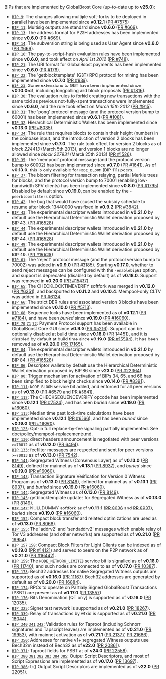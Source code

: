 BIPs that are implemented by GlobalBoost Core (up-to-date up to **v25.0**):

* [`BIP 9`](https://github.com/globalboost/bips/blob/master/bip-0009.mediawiki): The changes allowing multiple soft-forks to be deployed in parallel have been implemented since **v0.12.1**  ([PR #7575](https://github.com/globalboost/globalboost/pull/7575))
* [`BIP 11`](https://github.com/globalboost/bips/blob/master/bip-0011.mediawiki): Multisig outputs are standard since **v0.6.0** ([PR #669](https://github.com/globalboost/globalboost/pull/669)).
* [`BIP 13`](https://github.com/globalboost/bips/blob/master/bip-0013.mediawiki): The address format for P2SH addresses has been implemented since **v0.6.0** ([PR #669](https://github.com/globalboost/globalboost/pull/669)).
* [`BIP 14`](https://github.com/globalboost/bips/blob/master/bip-0014.mediawiki): The subversion string is being used as User Agent since **v0.6.0** ([PR #669](https://github.com/globalboost/globalboost/pull/669)).
* [`BIP 16`](https://github.com/globalboost/bips/blob/master/bip-0016.mediawiki): The pay-to-script-hash evaluation rules have been implemented since **v0.6.0**, and took effect on *April 1st 2012* ([PR #748](https://github.com/globalboost/globalboost/pull/748)).
* [`BIP 21`](https://github.com/globalboost/bips/blob/master/bip-0021.mediawiki): The URI format for GlobalBoost payments has been implemented since **v0.6.0** ([PR #176](https://github.com/globalboost/globalboost/pull/176)).
* [`BIP 22`](https://github.com/globalboost/bips/blob/master/bip-0022.mediawiki): The 'getblocktemplate' (GBT) RPC protocol for mining has been implemented since **v0.7.0** ([PR #936](https://github.com/globalboost/globalboost/pull/936)).
* [`BIP 23`](https://github.com/globalboost/bips/blob/master/bip-0023.mediawiki): Some extensions to GBT have been implemented since **v0.10.0rc1**, including longpolling and block proposals ([PR #1816](https://github.com/globalboost/globalboost/pull/1816)).
* [`BIP 30`](https://github.com/globalboost/bips/blob/master/bip-0030.mediawiki): The evaluation rules to forbid creating new transactions with the same txid as previous not-fully-spent transactions were implemented since **v0.6.0**, and the rule took effect on *March 15th 2012* ([PR #915](https://github.com/globalboost/globalboost/pull/915)).
* [`BIP 31`](https://github.com/globalboost/bips/blob/master/bip-0031.mediawiki): The 'pong' protocol message (and the protocol version bump to 60001) has been implemented since **v0.6.1** ([PR #1081](https://github.com/globalboost/globalboost/pull/1081)).
* [`BIP 32`](https://github.com/globalboost/bips/blob/master/bip-0032.mediawiki): Hierarchical Deterministic Wallets has been implemented since **v0.13.0** ([PR #8035](https://github.com/globalboost/globalboost/pull/8035)).
* [`BIP 34`](https://github.com/globalboost/bips/blob/master/bip-0034.mediawiki): The rule that requires blocks to contain their height (number) in the coinbase input, and the introduction of version 2 blocks has been implemented since **v0.7.0**. The rule took effect for version 2 blocks as of *block 224413* (March 5th 2013), and version 1 blocks are no longer allowed since *block 227931* (March 25th 2013) ([PR #1526](https://github.com/globalboost/globalboost/pull/1526)).
* [`BIP 35`](https://github.com/globalboost/bips/blob/master/bip-0035.mediawiki): The 'mempool' protocol message (and the protocol version bump to 60002) has been implemented since **v0.7.0** ([PR #1641](https://github.com/globalboost/globalboost/pull/1641)). As of **v0.13.0**, this is only available for `NODE_BLOOM` (BIP 111) peers.
* [`BIP 37`](https://github.com/globalboost/bips/blob/master/bip-0037.mediawiki): The bloom filtering for transaction relaying, partial Merkle trees for blocks, and the protocol version bump to 70001 (enabling low-bandwidth SPV clients) has been implemented since **v0.8.0** ([PR #1795](https://github.com/globalboost/globalboost/pull/1795)). Disabled by default since **v0.19.0**, can be enabled by the `-peerbloomfilters` option.
* [`BIP 42`](https://github.com/globalboost/bips/blob/master/bip-0042.mediawiki): The bug that would have caused the subsidy schedule to resume after block 13440000 was fixed in **v0.9.2** ([PR #3842](https://github.com/globalboost/globalboost/pull/3842)).
* [`BIP 43`](https://github.com/globalboost/bips/blob/master/bip-0043.mediawiki): The experimental descriptor wallets introduced in **v0.21.0** by default use the Hierarchical Deterministic Wallet derivation proposed by BIP 43. ([PR #16528](https://github.com/globalboost/globalboost/pull/16528))
* [`BIP 44`](https://github.com/globalboost/bips/blob/master/bip-0044.mediawiki): The experimental descriptor wallets introduced in **v0.21.0** by default use the Hierarchical Deterministic Wallet derivation proposed by BIP 44. ([PR #16528](https://github.com/globalboost/globalboost/pull/16528))
* [`BIP 49`](https://github.com/globalboost/bips/blob/master/bip-0049.mediawiki): The experimental descriptor wallets introduced in **v0.21.0** by default use the Hierarchical Deterministic Wallet derivation proposed by BIP 49. ([PR #16528](https://github.com/globalboost/globalboost/pull/16528))
* [`BIP 61`](https://github.com/globalboost/bips/blob/master/bip-0061.mediawiki): The 'reject' protocol message (and the protocol version bump to 70002) was added in **v0.9.0** ([PR #3185](https://github.com/globalboost/globalboost/pull/3185)). Starting **v0.17.0**, whether to send reject messages can be configured with the `-enablebip61` option, and support is deprecated (disabled by default) as of **v0.18.0**. Support was removed in **v0.20.0** ([PR #15437](https://github.com/globalboost/globalboost/pull/15437)).
* [`BIP 65`](https://github.com/globalboost/bips/blob/master/bip-0065.mediawiki): The CHECKLOCKTIMEVERIFY softfork was merged in **v0.12.0** ([PR #6351](https://github.com/globalboost/globalboost/pull/6351)), and backported to **v0.11.2** and **v0.10.4**. Mempool-only CLTV was added in [PR #6124](https://github.com/globalboost/globalboost/pull/6124).
* [`BIP 66`](https://github.com/globalboost/bips/blob/master/bip-0066.mediawiki): The strict DER rules and associated version 3 blocks have been implemented since **v0.10.0** ([PR #5713](https://github.com/globalboost/globalboost/pull/5713)).
* [`BIP 68`](https://github.com/globalboost/bips/blob/master/bip-0068.mediawiki): Sequence locks have been implemented as of **v0.12.1**  ([PR #7184](https://github.com/globalboost/globalboost/pull/7184)), and have been *buried* since **v0.19.0** ([PR #16060](https://github.com/globalboost/globalboost/pull/16060)).
* [`BIP 70`](https://github.com/globalboost/bips/blob/master/bip-0070.mediawiki) [`71`](https://github.com/globalboost/bips/blob/master/bip-0071.mediawiki) [`72`](https://github.com/globalboost/bips/blob/master/bip-0072.mediawiki):
  Payment Protocol support has been available in GlobalBoost Core GUI since **v0.9.0** ([PR #5216](https://github.com/globalboost/globalboost/pull/5216)).
  Support can be optionally disabled at build time since **v0.18.0** ([PR 14451](https://github.com/globalboost/globalboost/pull/14451)),
  and it is disabled by default at build time since **v0.19.0** ([PR #15584](https://github.com/globalboost/globalboost/pull/15584)).
  It has been removed as of **v0.20.0** ([PR 17165](https://github.com/globalboost/globalboost/pull/17165)).
* [`BIP 84`](https://github.com/globalboost/bips/blob/master/bip-0084.mediawiki): The experimental descriptor wallets introduced in **v0.21.0** by default use the Hierarchical Deterministic Wallet derivation proposed by BIP 84. ([PR #16528](https://github.com/globalboost/globalboost/pull/16528))
* [`BIP 86`](https://github.com/globalboost/bips/blob/master/bip-0086.mediawiki): Descriptor wallets by default use the Hierarchical Deterministic Wallet derivation proposed by BIP 86 since **v23.0** ([PR #22364](https://github.com/globalboost/globalboost/pull/22364)).
* [`BIP 90`](https://github.com/globalboost/bips/blob/master/bip-0090.mediawiki): Trigger mechanism for activation of BIPs 34, 65, and 66 has been simplified to block height checks since **v0.14.0** ([PR #8391](https://github.com/globalboost/globalboost/pull/8391)).
* [`BIP 111`](https://github.com/globalboost/bips/blob/master/bip-0111.mediawiki): `NODE_BLOOM` service bit added, and enforced for all peer versions as of **v0.13.0** ([PR #6579](https://github.com/globalboost/globalboost/pull/6579) and [PR #6641](https://github.com/globalboost/globalboost/pull/6641)).
* [`BIP 112`](https://github.com/globalboost/bips/blob/master/bip-0112.mediawiki): The CHECKSEQUENCEVERIFY opcode has been implemented since **v0.12.1** ([PR #7524](https://github.com/globalboost/globalboost/pull/7524)), and has been *buried* since **v0.19.0** ([PR #16060](https://github.com/globalboost/globalboost/pull/16060)).
* [`BIP 113`](https://github.com/globalboost/bips/blob/master/bip-0113.mediawiki): Median time past lock-time calculations have been implemented since **v0.12.1** ([PR #6566](https://github.com/globalboost/globalboost/pull/6566)), and has been *buried* since **v0.19.0** ([PR #16060](https://github.com/globalboost/globalboost/pull/16060)).
* [`BIP 125`](https://github.com/globalboost/bips/blob/master/bip-0125.mediawiki): Opt-in full replace-by-fee signaling partially implemented. See doc/policy/mempool-replacements.md.
* [`BIP 130`](https://github.com/globalboost/bips/blob/master/bip-0130.mediawiki): direct headers announcement is negotiated with peer versions `>=70012` as of **v0.12.0** ([PR 6494](https://github.com/globalboost/globalboost/pull/6494)).
* [`BIP 133`](https://github.com/globalboost/bips/blob/master/bip-0133.mediawiki): feefilter messages are respected and sent for peer versions `>=70013` as of **v0.13.0** ([PR 7542](https://github.com/globalboost/globalboost/pull/7542)).
* [`BIP 141`](https://github.com/globalboost/bips/blob/master/bip-0141.mediawiki): Segregated Witness (Consensus Layer) as of **v0.13.0** ([PR 8149](https://github.com/globalboost/globalboost/pull/8149)), defined for mainnet as of **v0.13.1** ([PR 8937](https://github.com/globalboost/globalboost/pull/8937)), and *buried* since **v0.19.0** ([PR #16060](https://github.com/globalboost/globalboost/pull/16060)).
* [`BIP 143`](https://github.com/globalboost/bips/blob/master/bip-0143.mediawiki): Transaction Signature Verification for Version 0 Witness Program as of **v0.13.0** ([PR 8149](https://github.com/globalboost/globalboost/pull/8149)), defined for mainnet as of **v0.13.1** ([PR 8937](https://github.com/globalboost/globalboost/pull/8937)), and *buried* since **v0.19.0** ([PR #16060](https://github.com/globalboost/globalboost/pull/16060)).
* [`BIP 144`](https://github.com/globalboost/bips/blob/master/bip-0144.mediawiki): Segregated Witness as of **0.13.0** ([PR 8149](https://github.com/globalboost/globalboost/pull/8149)).
* [`BIP 145`](https://github.com/globalboost/bips/blob/master/bip-0145.mediawiki): getblocktemplate updates for Segregated Witness as of **v0.13.0** ([PR 8149](https://github.com/globalboost/globalboost/pull/8149)).
* [`BIP 147`](https://github.com/globalboost/bips/blob/master/bip-0147.mediawiki): NULLDUMMY softfork as of **v0.13.1** ([PR 8636](https://github.com/globalboost/globalboost/pull/8636) and [PR 8937](https://github.com/globalboost/globalboost/pull/8937)), *buried* since **v0.19.0** ([PR #16060](https://github.com/globalboost/globalboost/pull/16060)).
* [`BIP 152`](https://github.com/globalboost/bips/blob/master/bip-0152.mediawiki): Compact block transfer and related optimizations are used as of **v0.13.0** ([PR 8068](https://github.com/globalboost/globalboost/pull/8068)).
* [`BIP 155`](https://github.com/globalboost/bips/blob/master/bip-0155.mediawiki): The 'addrv2' and 'sendaddrv2' messages which enable relay of Tor V3 addresses (and other networks) are supported as of **v0.21.0** ([PR 19954](https://github.com/globalboost/globalboost/pull/19954)).
* [`BIP 157`](https://github.com/globalboost/bips/blob/master/bip-0157.mediawiki)
  [`158`](https://github.com/globalboost/bips/blob/master/bip-0158.mediawiki): Compact Block Filters for Light Clients can be indexed as of **v0.19.0** ([PR #14121](https://github.com/globalboost/globalboost/pull/14121)) and served to peers on the P2P network as of **v0.21.0** ([PR #16442](https://github.com/globalboost/globalboost/pull/16442)).
* [`BIP 159`](https://github.com/globalboost/bips/blob/master/bip-0159.mediawiki): The `NODE_NETWORK_LIMITED` service bit is signalled as of **v0.16.0** ([PR 11740](https://github.com/globalboost/globalboost/pull/11740)), and such nodes are connected to as of **v0.17.0** ([PR 10387](https://github.com/globalboost/globalboost/pull/10387)).
* [`BIP 173`](https://github.com/globalboost/bips/blob/master/bip-0173.mediawiki): Bech32 addresses for native Segregated Witness outputs are supported as of **v0.16.0** ([PR 11167](https://github.com/globalboost/globalboost/pull/11167)). Bech32 addresses are generated by default as of **v0.20.0** ([PR 16884](https://github.com/globalboost/globalboost/pull/16884)).
* [`BIP 174`](https://github.com/globalboost/bips/blob/master/bip-0174.mediawiki): RPCs to operate on Partially Signed GlobalBoost Transactions (PSBT) are present as of **v0.17.0** ([PR 13557](https://github.com/globalboost/globalboost/pull/13557)).
* [`BIP 176`](https://github.com/globalboost/bips/blob/master/bip-0176.mediawiki): Bits Denomination [QT only] is supported as of **v0.16.0** ([PR 12035](https://github.com/globalboost/globalboost/pull/12035)).
* [`BIP 325`](https://github.com/globalboost/bips/blob/master/bip-0325.mediawiki): Signet test network is supported as of **v0.21.0** ([PR 18267](https://github.com/globalboost/globalboost/pull/18267)).
* [`BIP 339`](https://github.com/globalboost/bips/blob/master/bip-0339.mediawiki): Relay of transactions by wtxid is supported as of **v0.21.0** ([PR 18044](https://github.com/globalboost/globalboost/pull/18044)).
* [`BIP 340`](https://github.com/globalboost/bips/blob/master/bip-0340.mediawiki)
  [`341`](https://github.com/globalboost/bips/blob/master/bip-0341.mediawiki)
  [`342`](https://github.com/globalboost/bips/blob/master/bip-0342.mediawiki):
  Validation rules for Taproot (including Schnorr signatures and Tapscript
  leaves) are implemented as of **v0.21.0** ([PR 19953](https://github.com/globalboost/globalboost/pull/19953)),
  with mainnet activation as of **v0.21.1** ([PR 21377](https://github.com/globalboost/globalboost/pull/21377),
  [PR 21686](https://github.com/globalboost/globalboost/pull/21686)).
* [`BIP 350`](https://github.com/globalboost/bips/blob/master/bip-0350.mediawiki): Addresses for native v1+ segregated Witness outputs use Bech32m instead of Bech32 as of **v22.0** ([PR 20861](https://github.com/globalboost/globalboost/pull/20861)).
* [`BIP 371`](https://github.com/globalboost/bips/blob/master/bip-0371.mediawiki): Taproot fields for PSBT as of **v24.0** ([PR 22558](https://github.com/globalboost/globalboost/pull/22558)).
* [`BIP 380`](https://github.com/globalboost/bips/blob/master/bip-0380.mediawiki)
  [`381`](https://github.com/globalboost/bips/blob/master/bip-0381.mediawiki)
  [`382`](https://github.com/globalboost/bips/blob/master/bip-0382.mediawiki)
  [`383`](https://github.com/globalboost/bips/blob/master/bip-0383.mediawiki)
  [`384`](https://github.com/globalboost/bips/blob/master/bip-0384.mediawiki)
  [`385`](https://github.com/globalboost/bips/blob/master/bip-0385.mediawiki):
  Output Script Descriptors, and most of Script Expressions are implemented as of **v0.17.0** ([PR 13697](https://github.com/globalboost/globalboost/pull/13697)).
* [`BIP 386`](https://github.com/globalboost/bips/blob/master/bip-0386.mediawiki): tr() Output Script Descriptors are implemented as of **v22.0** ([PR 22051](https://github.com/globalboost/globalboost/pull/22051)).

